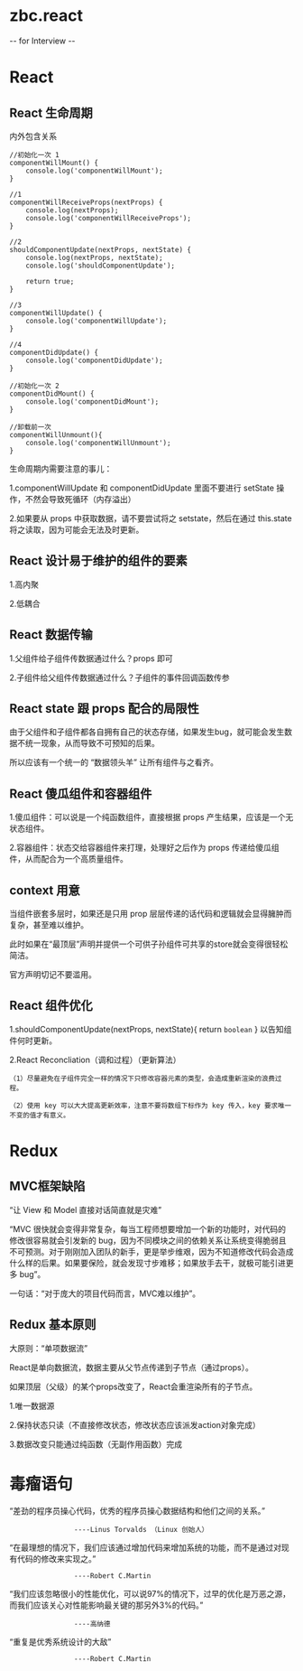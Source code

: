 ﻿# zbc.react

-- for Interview --

# React #

## React 生命周期 ##

内外包含关系

	//初始化一次 1
	componentWillMount() {
		console.log('componentWillMount');
	}

	//1
	componentWillReceiveProps(nextProps) {
		console.log(nextProps);
		console.log('componentWillReceiveProps');
	}

	//2
	shouldComponentUpdate(nextProps, nextState) {
		console.log(nextProps, nextState);
		console.log('shouldComponentUpdate');

		return true;
	}

	//3
	componentWillUpdate() {
		console.log('componentWillUpdate');
	}

	//4
	componentDidUpdate() {
		console.log('componentDidUpdate');
	}

	//初始化一次 2
	componentDidMount() {
		console.log('componentDidMount');
	}

	//卸载前一次
	componentWillUnmount(){
		console.log('componentWillUnmount');
	}


生命周期内需要注意的事儿：

1.componentWillUpdate 和 componentDidUpdate 里面不要进行 setState 操作，不然会导致死循环（内存溢出）

2.如果要从 props 中获取数据，请不要尝试将之 setstate，然后在通过 this.state 将之读取，因为可能会无法及时更新。





## React 设计易于维护的组件的要素  ##

1.高内聚

2.低耦合

## React 数据传输 ##

1.父组件给子组件传数据通过什么？props 即可

2.子组件给父组件传数据通过什么？子组件的事件回调函数传参

## React state 跟 props 配合的局限性 ##

由于父组件和子组件都各自拥有自己的状态存储，如果发生bug，就可能会发生数据不统一现象，从而导致不可预知的后果。

所以应该有一个统一的 “数据领头羊” 让所有组件与之看齐。

## React 傻瓜组件和容器组件  ##

1.傻瓜组件：可以说是一个纯函数组件，直接根据 props 产生结果，应该是一个无状态组件。

2.容器组件：状态交给容器组件来打理，处理好之后作为 props 传递给傻瓜组件，从而配合为一个高质量组件。


## context 用意 ##

当组件嵌套多层时，如果还是只用 prop 层层传递的话代码和逻辑就会显得臃肿而复杂，甚至难以维护。

此时如果在“最顶层”声明并提供一个可供子孙组件可共享的store就会变得很轻松简洁。

官方声明切记不要滥用。


## React 组件优化 ##

1.shouldComponentUpdate(nextProps, nextState){ return `boolean` } 以告知组件何时更新。

2.React Reconcliation（调和过程）（更新算法）

	（1）尽量避免在子组件完全一样的情况下只修改容器元素的类型，会造成重新渲染的浪费过程。

	（2）使用 key 可以大大提高更新效率，注意不要将数组下标作为 key 传入，key 要求唯一不变的值才有意义。



 


# Redux #

## MVC框架缺陷 ##

“让 View 和 Model 直接对话简直就是灾难”

“MVC 很快就会变得非常复杂，每当工程师想要增加一个新的功能时，对代码的修改很容易就会引发新的 bug，因为不同模块之间的依赖关系让系统变得脆弱且不可预测。对于刚刚加入团队的新手，更是举步维艰，因为不知道修改代码会造成什么样的后果。如果要保险，就会发现寸步难移；如果放手去干，就极可能引进更多 bug”。

一句话：“对于庞大的项目代码而言，MVC难以维护”。


## Redux 基本原则 ##

大原则：“单项数据流”

React是单向数据流，数据主要从父节点传递到子节点（通过props）。

如果顶层（父级）的某个props改变了，React会重渲染所有的子节点。

1.唯一数据源

2.保持状态只读（不直接修改状态，修改状态应该派发action对象完成）

3.数据改变只能通过纯函数（无副作用函数）完成








# 毒瘤语句 #

“差劲的程序员操心代码，优秀的程序员操心数据结构和他们之间的关系。”		

					----Linus Torvalds （Linux 创始人）

“在最理想的情况下，我们应该通过增加代码来增加系统的功能，而不是通过对现有代码的修改来实现之。”		

					----Robert C.Martin

“我们应该忽略很小的性能优化，可以说97%的情况下，过早的优化是万恶之源，而我们应该关心对性能影响最关键的那另外3%的代码。”		

					----高纳德

“重复是优秀系统设计的大敌”

					----Robert C.Martin










